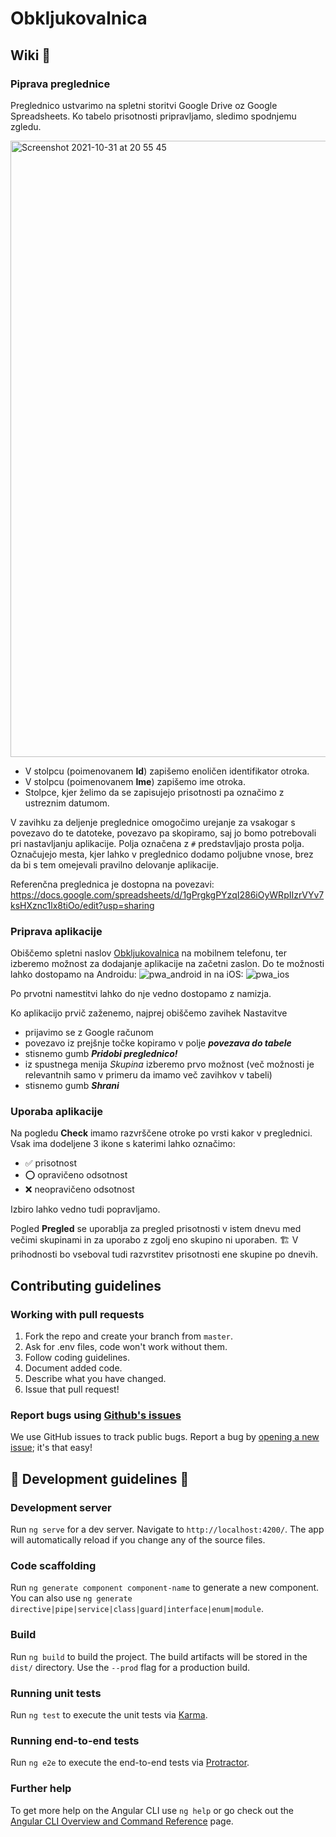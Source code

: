 # Obkljukovalnica

## Wiki :speech_balloon:

### Piprava preglednice

Preglednico ustvarimo na spletni storitvi Google Drive oz Google Spreadsheets. Ko tabelo prisotnosti pripravljamo, sledimo spodnjemu zgledu. 

<img width="986" alt="Screenshot 2021-10-31 at 20 55 45" src="https://user-images.githubusercontent.com/47791739/139599714-bcf0be99-8d8b-4dbe-a217-71e770141082.png">

- V stolpcu (poimenovanem **Id**) zapišemo enoličen identifikator otroka. 
- V stolpcu (poimenovanem **Ime**) zapišemo ime otroka.
- Stolpce, kjer želimo da se zapisujejo prisotnosti pa označimo z ustreznim datumom. 

V zavihku za deljenje preglednice omogočimo urejanje za vsakogar s povezavo do te datoteke, povezavo pa skopiramo, saj jo bomo potrebovali pri nastavljanju aplikacije.
Polja označena z `#` predstavljajo prosta polja. Označujejo mesta, kjer lahko v preglednico dodamo poljubne vnose, brez da bi s tem omejevali pravilno delovanje aplikacije.

Referenčna preglednica je dostopna na povezavi: https://docs.google.com/spreadsheets/d/1gPrgkgPYzqI286iOyWRpIIzrVYv7ksHXznc1lx8tiOo/edit?usp=sharing

### Priprava aplikacije 

Obiščemo spletni naslov [Obkljukovalnica](https://obkljukovalnica.web.app/) na mobilnem telefonu, ter izberemo možnost za dodajanje aplikacije na začetni zaslon. Do te možnosti lahko dostopamo na Androidu: ![pwa_android](https://user-images.githubusercontent.com/47791739/144672300-ef2c7a03-0edc-470d-bdac-6560a127c37f.jpeg)
in na iOS: ![pwa_ios](https://user-images.githubusercontent.com/47791739/144672545-cab1e7e8-f588-4206-8611-3ce6b2f658b5.JPG)

Po prvotni namestitvi lahko do nje vedno dostopamo z namizja.

Ko aplikacijo prvič zaženemo, najprej obiščemo zavihek Nastavitve

- prijavimo se z Google računom
- povezavo iz prejšnje točke kopiramo v polje ***povezava do tabele***
- stisnemo gumb ***Pridobi preglednico!***
- iz spustnega menija *Skupina* izberemo prvo možnost (več možnosti je relevantnih samo v primeru da imamo več zavihkov v tabeli)
- stisnemo gumb ***Shrani***

### Uporaba aplikacije

Na pogledu **Check** imamo razvrščene otroke po vrsti kakor v preglednici. Vsak ima dodeljene 3 ikone s katerimi lahko označimo:
- :white_check_mark: prisotnost
- :o: opravičeno odsotnost
- :x: neopravičeno odsotnost

Izbiro lahko vedno tudi popravljamo.

Pogled **Pregled** se uporablja za pregled prisotnosti v istem dnevu med večimi skupinami in za uporabo z zgolj eno skupino ni uporaben. 
:building_construction: V prihodnosti bo vseboval tudi razvrstitev prisotnosti ene skupine po dnevih. 

## Contributing guidelines ##

### Working with pull requests

1. Fork the repo and create your branch from `master`.
2. Ask for .env files, code won't work without them.
3. Follow coding guidelines.
4. Document added code.
5. Describe what you have changed. 
6. Issue that pull request!

### Report bugs using [Github's issues](https://github.com/tilenmiklavic/Obkljukovalnica/issues)

We use GitHub issues to track public bugs. Report a bug by [opening a new issue](https://github.com/tilenmiklavic/Obkljukovalnica/issues/new); it's that easy!

## :construction: Development guidelines :construction:

### Development server

Run `ng serve` for a dev server. Navigate to `http://localhost:4200/`. The app will automatically reload if you change any of the source files.

### Code scaffolding

Run `ng generate component component-name` to generate a new component. You can also use `ng generate directive|pipe|service|class|guard|interface|enum|module`.

### Build

Run `ng build` to build the project. The build artifacts will be stored in the `dist/` directory. Use the `--prod` flag for a production build.

### Running unit tests

Run `ng test` to execute the unit tests via [Karma](https://karma-runner.github.io).

### Running end-to-end tests

Run `ng e2e` to execute the end-to-end tests via [Protractor](http://www.protractortest.org/).

### Further help

To get more help on the Angular CLI use `ng help` or go check out the [Angular CLI Overview and Command Reference](https://angular.io/cli) page.
